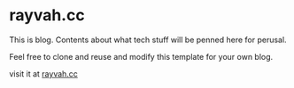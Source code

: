 # rayvah.cc

This is blog. Contents about what tech stuff will be penned here for perusal. 

Feel free to clone and reuse and modify this template for your own blog.

visit it at [rayvah.cc](https://rayvah.cc)